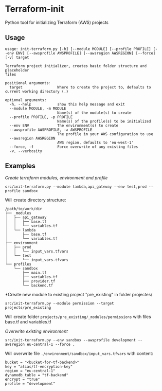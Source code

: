 # Terraform-init

Python tool for initializing Terraform (AWS) projects

## Usage

```
usage: init-terraform.py [-h] [--module MODULE] [--profile PROFILE] [--env ENV] [--awsprofile AWSPROFILE] [--awsregion AWSREGION] [--force] [-v] target

Terraform project initializer, creates basic folder structure and placeholder
files

positional arguments:
  target                Where to create the project to, defaults to current working directory (.)

optional arguments:
  -h, --help            show this help message and exit
  --module MODULE, -m MODULE
                        Name(s) of the module(s) to create
  --profile PROFILE, -p PROFILE
                        Name(s) of the profile(s) to be initialized
  --env ENV             The environment(s) to create
  --awsprofile AWSPROFILE, -a AWSPROFILE
                        The profile in your AWS configuration to use
  --awsregion AWSREGION
                        AWS region, defaults to 'eu-west-1'
  --force, -f           Force overwrite of any existing files
  -v, --verbosity
```

## Examples

*Create terraform modules, environment and profile*

`src/init-terraform.py --module lambda,api_gateway --env test,prod --profile sandbox`

Will create directory structure: 
```
/path/to/work/dir
├── _modules
│   ├── api_gateway
│   │   ├── base.tf
│   │   └── variables.tf
│   └── lambda
│       ├── base.tf
│       └── variables.tf
├── environment
│   ├── prod
│   │   └── input_vars.tfvars
│   └── test
│       └── input_vars.tfvars
└── profiles
    └── sandbox
        ├── main.tf
        ├── variables.tf
        ├── provider.tf
        └── backend.tf
```

*Create new module to existing project "pre_existing" in folder projectes/

`src/init-terraform.py --module permission --target projects/pre_existing` 

Will create folder `projects/pre_existing/_modules/permissions` with files base.tf and variables.tf

*Overwrite existing environment*

`src/init-terraform.py --env sandbox --awsprofile development --awsregion eu-central-1 --force .` 

Will overwrite file `./environment/sandbox/input_vars.tfvars` with content:
```
bucket = "<bucket-for-tf-backend>"
key = "alias/tf-encryption-key"
region = "eu-central-1"
dynamodb_table = "tf-backend"
encrypt = "true"
profile = "development"
```